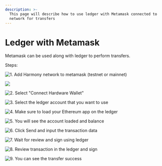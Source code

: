 ```yaml
---
description: >-
  This page will describe how to use ledger with Metamask connected to Harmony
  network for transfers
---
```


# Ledger with Metamask

Metamask can be used along with ledger to perform transfers. 

Steps:   

![1. Add Harmony network to metamask \(testnet or mainnet\)](../../../../.gitbook/assets/harmony-mainnet.png)

![](../../../../.gitbook/assets/add-harmony-network.png)

![2. Select &quot;Connect Hardware Wallet&quot;](../../../../.gitbook/assets/begin%20%281%29.png)

![3. Select the ledger account that you want to use](../../../../.gitbook/assets/select-account.png)

![4. Make sure to load your Ethereum app on the ledger](../../../../.gitbook/assets/select-app.jpg)

![5. You will see the account loaded and balance](../../../../.gitbook/assets/account-loaded.png)

![6. Click Send and input the transaction data](../../../../.gitbook/assets/construct-tx.png)

![7. Wait for review and sign using ledger](../../../../.gitbook/assets/wait-for-review.png)

![8. Review transaction in the ledger and sign](../../../../.gitbook/assets/review-tx.jpg)

![9. You can see the transfer success](../../../../.gitbook/assets/success.png)

